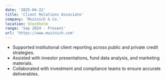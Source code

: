 ```yaml
---
date: '2025-04-22'
title: 'Client Relations Associate'
company: 'Muzinich & Co.'
location: Stockholm
range: 'Sep 2024 - Present'
url: 'https://www.muzinich.com'
---
```


- Supported institutional client reporting across public and private credit strategies.
- Assisted with investor presentations, fund data analysis, and marketing materials.
- Collaborated with investment and compliance teams to ensure accurate deliverables.
